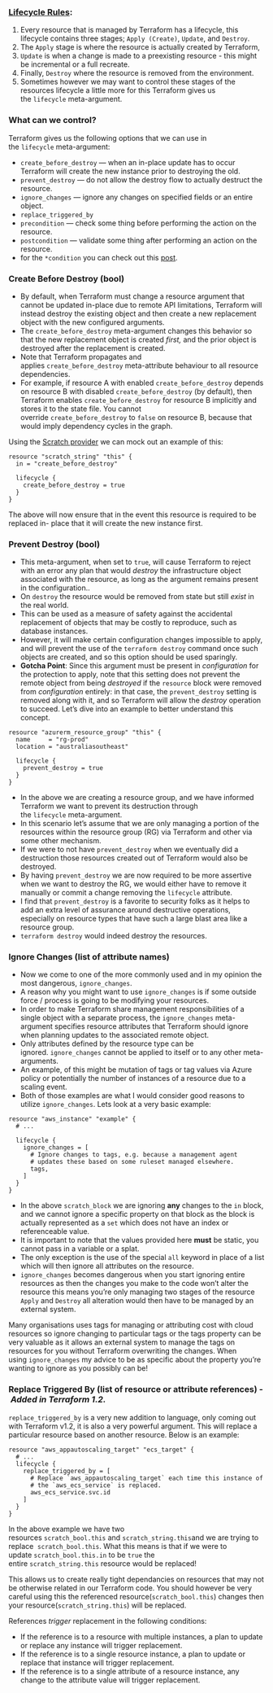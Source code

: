 ### **[Lifecycle Rules](<scalr.com/blog/lifecycle-meta-argument#:~:text=Every%20resource%20that%20is%20managed,)%2C%20Update%2C%20and%20Destroy.>)**: 
1. Every resource that is managed by Terraform has a lifecycle, this lifecycle contains three stages; `Apply (Create)`, `Update`, and `Destroy`. 
2. The `Apply` stage is where the resource is actually created by Terraform, 
3. `Update` is when a change is made to a preexisting resource - this might be incremental or a full recreate.
4. Finally, `Destroy` where the resource is removed from the environment. 
5. Sometimes however we may want to control these stages of the resources lifecycle a little more for this Terraform gives us the `lifecycle` meta-argument.

### **What can we control?**
Terraform gives us the following options that we can use in the `lifecycle` meta-argument:

- `create_before_destroy` — when an in-place update has to occur Terraform will create the new instance prior to destroying the old.
- `prevent_destroy` — do not allow the destroy flow to actually destruct the resource.
- `ignore_changes` — ignore any changes on specified fields or an entire object.
- `replace_triggered_by`
- `precondition` — check some thing before performing the action on the resource.
- `postcondition` — validate some thing after performing an action on the resource.
- for the `*condition` you can check out this [post](https://www.scalr.com/blog/terraform-v1-features).
### Create Before Destroy (bool)

- By default, when Terraform must change a resource argument that cannot be updated in-place due to remote API limitations, Terraform will instead destroy the existing object and then create a new replacement object with the new configured arguments.
- The `create_before_destroy` meta-argument changes this behavior so that the new replacement object is created _first,_ and the prior object is destroyed after the replacement is created.
- Note that Terraform propagates and applies `create_before_destroy` meta-attribute behaviour to all resource dependencies.
- For example, if resource A with enabled `create_before_destroy` depends on resource B with disabled `create_before_destroy` (by default), then Terraform enables `create_before_destroy` for resource B implicitly and stores it to the state file. You cannot override `create_before_destroy` to `false` on resource B, because that would imply dependency cycles in the graph.

Using the [Scratch provider](https://registry.terraform.io/providers/BrendanThompson/scratch/0.3.0) we can mock out an example of this:

```hcl
resource "scratch_string" "this" {
  in = "create_before_destroy"

  lifecycle {
    create_before_destroy = true
  }
}
```

The above will now ensure that in the event this resource is required to be replaced in- place that it will create the new instance first.

### Prevent Destroy (bool)

- This meta-argument, when set to `true`, will cause Terraform to reject with an error any plan that would _destroy_ the infrastructure object associated with the resource, as long as the argument remains present in the configuration.. 
- On `destroy` the resource would be removed from state but still _exist_ in the real world. 
- This can be used as a measure of safety against the accidental replacement of objects that may be costly to reproduce, such as database instances. 
- However, it will make certain configuration changes impossible to apply, and will prevent the use of the `terraform destroy` command once such objects are created, and so this option should be used sparingly.
- **Gotcha Point**: Since this argument must be present in _configuration_ for the protection to apply, note that this setting does not prevent the remote object from being _destroyed_ if the `resource` block were removed from _configuration_ entirely: in that case, the `prevent_destroy` setting is removed along with it, and so Terraform will allow the _destroy_ operation to succeed.
Let’s dive into an example to better understand this concept.

```hcl
resource "azurerm_resource_group" "this" {
  name     = "rg-prod"
  location = "australiasoutheast"

  lifecycle {
    prevent_destroy = true
  }
}
```

- In the above we are creating a resource group, and we have informed Terraform we want to prevent its destruction through the `lifecycle` meta-argument. 
- In this scenario let’s assume that we are only managing a portion of the resources within the resource group (RG) via Terraform and other via some other mechanism. 
- If we were to not have `prevent_destroy` when we eventually did a destruction those resources created out of Terraform would also be destroyed. 
- By having `prevent_destroy` we are now required to be more assertive when we want to destroy the RG, we would either have to remove it manually or commit a change removing the `lifecycle` attribute.
- I find that `prevent_destroy` is a favorite to security folks as it helps to add an extra level of assurance around destructive operations, especially on resource types that have such a large blast area like a resource group.
- `terraform destroy` would indeed destroy the resources.

### Ignore Changes (list of attribute names)

- Now we come to one of the more commonly used and in my opinion the most dangerous, `ignore_changes`. 
- A reason why you might want to use `ignore_changes` is if some outside force / process is going to be modifying your resources. 
- In order to make Terraform share management responsibilities of a single object with a separate process, the `ignore_changes` meta-argument specifies resource attributes that Terraform should ignore when planning updates to the associated remote object.
- Only attributes defined by the resource type can be ignored. `ignore_changes` cannot be applied to itself or to any other meta-arguments.
- An example, of this might be mutation of tags or tag values via Azure policy or potentially the number of instances of a resource due to a scaling event. 
- Both of those examples are what I would consider good reasons to utilize `ignore_changes`. Lets look at a very basic example:

```hcl
resource "aws_instance" "example" {
  # ...

  lifecycle {
    ignore_changes = [
      # Ignore changes to tags, e.g. because a management agent
      # updates these based on some ruleset managed elsewhere.
      tags,
    ]
  }
}

```

- In the above `scratch_block` we are ignoring **any** changes to the `in` block, and we cannot ignore a specific property on that block as the block is actually represented as a `set` which does not have an index or referenceable value. 
- It is important to note that the values provided here **must** be static, you cannot pass in a variable or a splat. 
- The only exception is the use of the special `all` keyword in place of a list which will then ignore all attributes on the resource.
- `ignore_changes` becomes dangerous when you start ignoring entire resources as then the changes you make to the code won’t alter the resource this means you’re only managing two stages of the resource `Apply` and `Destroy` all alteration would then have to be managed by an external system.

Many organisations uses tags for managing or attributing cost with cloud resources so ignore changing to particular tags or the tags property can be very valuable as it allows an external system to manage the tags on resources for you without Terraform overwriting the changes. When using `ignore_changes` my advice to be as specific about the property you’re wanting to ignore as you possibly can be!

### Replace Triggered By (list of resource or attribute references) - _Added in Terraform 1.2._

`replace_triggered_by` is a very new addition to language, only coming out with Terraform v1.2, it is also a very powerful argument. This will replace a particular resource based on another resource. Below is an example:

```hcl
resource "aws_appautoscaling_target" "ecs_target" {
  # ...
  lifecycle {
    replace_triggered_by = [
      # Replace `aws_appautoscaling_target` each time this instance of
      # the `aws_ecs_service` is replaced.
      aws_ecs_service.svc.id
    ]
  }
}

```

In the above example we have two resources `scratch_bool.this` and `scratch_string.this`and we are trying to  replace  `scratch_bool.this`. What this means is that if we were to update `scratch_bool.this.in` to be `true` the entire `scratch_string.this` resource would be replaced!

This allows us to create really tight dependancies on resources that may not be otherwise related in our Terraform code. You should however be very careful using this the referenced resource(`scratch_bool.this`) changes then your resource(`scratch_string.this`) will be replaced.

References _trigger_ replacement in the following conditions:

- If the reference is to a resource with multiple instances, a plan to update or replace any instance will trigger replacement.
- If the reference is to a single resource instance, a plan to update or replace that instance will trigger replacement.
- If the reference is to a single attribute of a resource instance, any change to the attribute value will trigger replacement.